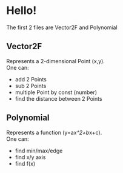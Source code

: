 # Hello!
The first 2 files are Vector2F and Polynomial
## Vector2F
Represents a 2-dimensional Point (x,y).<br>
One can:
* add 2 Points
* sub 2 Points
* multiple Point by const (number)
* find the distance between 2 Points
## Polynomial
Represents a function (y=a*x^2+b*x+c).<br>
One can:
* find min/max/edge
* find x/y axis
* find f(x)
